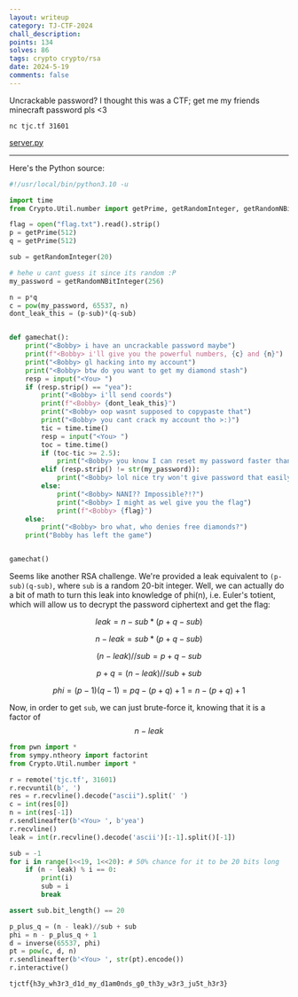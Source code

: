 ```yaml
---
layout: writeup
category: TJ-CTF-2024
chall_description:
points: 134
solves: 86
tags: crypto crypto/rsa
date: 2024-5-19
comments: false
---
```


Uncrackable password? I thought this was a CTF; get me my friends minecraft password pls <3

`nc tjc.tf 31601`

[server.py](https://github.com/Nightxade/ctf-writeups/blob/master/assets/CTFs/TJ-CTF-2024/account-leak/server.py)  

---

<script
  src="https://cdn.mathjax.org/mathjax/latest/MathJax.js?config=TeX-AMS-MML_HTMLorMML"
  type="text/javascript">
</script>

Here's the Python source:  

```py
#!/usr/local/bin/python3.10 -u

import time
from Crypto.Util.number import getPrime, getRandomInteger, getRandomNBitInteger

flag = open("flag.txt").read().strip()
p = getPrime(512)
q = getPrime(512)

sub = getRandomInteger(20)

# hehe u cant guess it since its random :P
my_password = getRandomNBitInteger(256)

n = p*q
c = pow(my_password, 65537, n)
dont_leak_this = (p-sub)*(q-sub)


def gamechat():
    print("<Bobby> i have an uncrackable password maybe")
    print(f"<Bobby> i'll give you the powerful numbers, {c} and {n}")
    print("<Bobby> gl hacking into my account")
    print("<Bobby> btw do you want to get my diamond stash")
    resp = input("<You> ")
    if (resp.strip() == "yea"):
        print("<Bobby> i'll send coords")
        print(f"<Bobby> {dont_leak_this}")
        print("<Bobby> oop wasnt supposed to copypaste that")
        print("<Bobby> you cant crack my account tho >:)")
        tic = time.time()
        resp = input("<You> ")
        toc = time.time()
        if (toc-tic >= 2.5):
            print("<Bobby> you know I can reset my password faster than that lol")
        elif (resp.strip() != str(my_password)):
            print("<Bobby> lol nice try won't give password that easily")
        else:
            print("<Bobby> NANI?? Impossible?!?")
            print("<Bobby> I might as wel give you the flag")
            print(f"<Bobby> {flag}")
    else:
        print("<Bobby> bro what, who denies free diamonds?")
    print("Bobby has left the game")


gamechat()

```

Seems like another RSA challenge. We're provided a leak equivalent to `(p-sub)(q-sub)`, where `sub` is a random 20-bit integer. Well, we can actually do a bit of math to turn this leak into knowledge of phi(n), i.e. Euler's totient, which will allow us to decrypt the password ciphertext and get the flag:  

$$leak = n - sub*(p + q - sub)$$

$$n - leak = sub*(p + q - sub)$$

$$(n - leak)//sub = p + q - sub$$

$$p + q = (n - leak)//sub + sub$$

$$phi = (p-1)(q-1) = pq - (p + q) + 1 = n - (p + q) + 1$$

Now, in order to get `sub`, we can just brute-force it, knowing that it is a factor of $$n - leak$$  

```py
from pwn import *
from sympy.ntheory import factorint
from Crypto.Util.number import *

r = remote('tjc.tf', 31601)
r.recvuntil(b', ')
res = r.recvline().decode("ascii").split(' ')
c = int(res[0])
n = int(res[-1])
r.sendlineafter(b'<You> ', b'yea')
r.recvline()
leak = int(r.recvline().decode('ascii')[:-1].split()[-1])

sub = -1
for i in range(1<<19, 1<<20): # 50% chance for it to be 20 bits long
    if (n - leak) % i == 0:
        print(i)
        sub = i
        break

assert sub.bit_length() == 20

p_plus_q = (n - leak)//sub + sub
phi = n - p_plus_q + 1
d = inverse(65537, phi)
pt = pow(c, d, n)
r.sendlineafter(b'<You> ', str(pt).encode())
r.interactive()
```

    tjctf{h3y_wh3r3_d1d_my_d1am0nds_g0_th3y_w3r3_ju5t_h3r3}